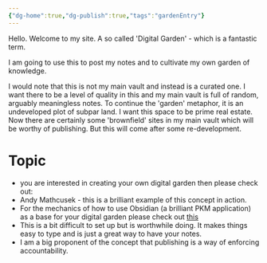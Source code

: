 ```yaml
---
{"dg-home":true,"dg-publish":true,"tags":"gardenEntry"}
---
```



Hello. Welcome to my site. A so called 'Digital Garden' - which is a fantastic term. 

I am going to use this to post my notes and to cultivate my own garden of knowledge. 

I would note that this is not my main vault and instead is a curated one. I want there to be a level of quality in this and my main vault is full of random, arguably meaningless notes. To continue the 'garden' metaphor, it is an undeveloped plot of subpar land. I want this space to be prime real estate. Now there are certainly some 'brownfield' sites in my main vault which will be worthy of publishing. But this will come after some re-development. 

# Topic 
- you are interested in creating your own digital garden then please check out: 
- Andy Mathcusek - this is a brilliant example of this concept in action. 
- For the mechanics of how to use Obsidian (a brilliant PKM application) as a base for your digital garden please check out [this](https://github.com/oleeskild/obsidian-digital-garden)
- This is a bit difficult to  set up but is worthwhile doing. It makes things easy to type and is just a great way to have your notes. 
- I am a big proponent of the concept that publishing is a way of enforcing accountability. 
